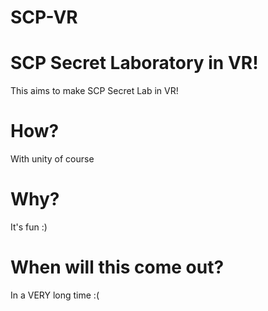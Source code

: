 # SCP-VR
# SCP Secret Laboratory in VR!
This aims to make SCP Secret Lab in VR!
# How?
With unity of course
# Why?
It's fun :)
# When will this come out?
In a VERY long time :(
